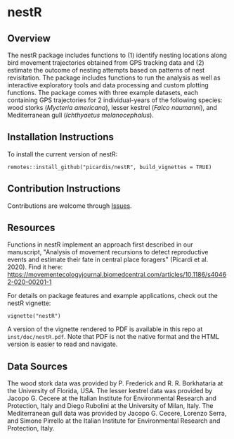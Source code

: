 # nestR

## Overview

The nestR package includes functions to (1) identify nesting locations along bird movement trajectories obtained from GPS tracking data and (2) estimate the outcome of nesting attempts based on patterns of nest revisitation. The package includes functions to run the analysis as well as interactive exploratory tools and data processing and custom plotting functions. The package comes with three example datasets, each containing GPS trajectories for 2 individual-years of the following species: wood storks (*Mycteria americana*), lesser kestrel (*Falco naumanni*), and Mediterranean gull (*Ichthyaetus melanocephalus*). 

## Installation Instructions

To install the current version of nestR:
  
`remotes::install_github("picardis/nestR", build_vignettes = TRUE)`

## Contribution Instructions

Contributions are welcome through [Issues](https://github.com/picardis/nestR/issues).

## Resources

Functions in nestR implement an approach first described in our manuscript, "Analysis of movement recursions to detect reproductive events and estimate their fate in central place foragers" (Picardi et al. 2020). Find it here: https://movementecologyjournal.biomedcentral.com/articles/10.1186/s40462-020-00201-1

For details on package features and example applications, check out the nestR vignette:

`vignette("nestR")`

A version of the vignette rendered to PDF is available in this repo at `inst/doc/nestR.pdf`. Note that PDF is not the native format and the HTML version is easier to read and navigate.

## Data Sources

The wood stork data was provided by P. Frederick and R. R. Borkhataria at the University of Florida, USA.
The lesser kestrel data was provided by Jacopo G. Cecere at the Italian Institute for Environmental Research and Protection, Italy and Diego Rubolini at the University of Milan, Italy. 
The Mediterranean gull data was provided by Jacopo G. Cecere, Lorenzo Serra, and Simone Pirrello at the Italian Institute for Environmental Research and Protection, Italy.
